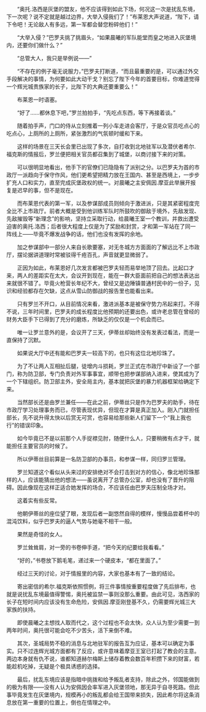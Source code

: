 　　“奥托.洛西是灰堡的盟友，他不应该得到如此下场，何况这一次是扰乱东境，下一次呢？说不定就是越过边界，大举入侵我们了！”布莱恩大声说道，“陛下，请下令吧！无论敌人有多远，第一军都会替您粉碎他们！”

　　“大举入侵？”巴罗夫挑了挑眉头，“如果晨曦的军队能堂而皇之地进入灰堡境内，还要你们做什么？”

　　“总管大人，我只是举例说——”

　　“不存在的例子毫无说服力，”巴罗夫打断道，“而且最重要的是，可以通过外交手段解决的事情，为何要如此大动干戈？别忘了陛下今年的首要目标，你难道觉得一个辉光城贵族家的长子，比陛下的大典还要重要么！”

　　布莱恩一时语塞。

　　“好了……都休息下吧，”罗兰拍拍手，“先吃点东西，等下再接着谈。”

　　随着拍手声，门口的侍从立刻推着一列小车走进会客厅，于是众官员吃点心的吃点心，上厕所的上厕所，紧张激烈的气氛顿时缓和下来。

　　这样的场景在三天长会里已出现了多次，自打收到北地驻军以及潜伏者希尔.福克斯的情报后，罗兰便把相关官员都召集到了城堡，以商讨接下来的对策。

　　可以很明显地看出，他手下的官僚们已隐隐有了派别之分。以巴罗夫为首的市政厅一派趋向于保守作风，他们更希望把精力放在王国内、甚至是西境上，一步步扩充人口和实力，直至完成灰堡政权的统一。对晨曦之主安佩因.摩亚此举展开报复是迟早的事，但不是现在。

　　而布莱恩代表的第一军，以及参谋部成员则倾向于激进派，只是其紧密程度完全比不上市政厅。前者大概是受到他训练军队时所鼓吹的御敌于境外，先敌发现、先敌摧毁等“新理念”的影响，坚持立采取行动，给晨曦王室一个教训，并救出遭受迫害的奥托.洛西；后者很大程度上仅是为了奖励和封赏，才和第一军站在了同一阵线上——毕竟不爆发战争的话，他们也没有发挥的余地。

　　加之参谋部中一部分人来自长歌要塞，对无冬城方方面面的了解远比不上市政厅，摆论据讲道理时常被驳得千疮百孔，声音就更显微弱了。

　　正因为如此，布莱恩好几次发言都被巴罗夫轻而易举地顶了回去。比起口才来，两人的差距实在太大，会议开到现在，能在一群大臣面前把自己的想法表达出来就很不错了。毕竟火枪营长年纪不大，曾经又是边陲镇普通村民中的一份子，见识和经验都存在欠缺，这点从雪山防御战的报告里也能看出来。

　　只有罗兰不开口，从目前情况来看，激进派基本是被保守势力吊起来打。不得不说，三年时间里，巴罗夫的成长程度比他预期的还要出色，或许老总管在曾经的财务大臣手下已得到了充分的磨炼，所缺乏的仅仅是一个机会而已。

　　唯一让罗兰意外的是，会议开了三天，伊蒂丝却始终没有发表过看法，而是一直保持了沉默。

　　如果说大厅中还有能和巴罗夫一较高下的，也只有这位北地珍珠了。

　　为了不让两人互相扯后腿，徒增内斗损耗，罗兰正式在市政厅中新设了一个部门，称为防卫部，专门负责对外军事事宜，顺带也把参谋部纳入进来，使其成为了一个下辖组织。防卫部主外，安全局主内，基本就把灰堡的暴力机器框架给确定下来。

　　当然部长还是由罗兰兼任——在此之前，伊蒂丝只是作为巴罗夫的助手，待在市政厅学习处理事务而已，尽管表现优异，但现在才算是真正加入。刚入门就担任部长，先不说升得太快以后赏无可赏，也容易给那些新人们留下一个“我上我也行”的错误印象。

　　如今毕竟已不是以前那个人手捉襟见肘，随便什么人，只要稍微有点才干，就能担任主要官员的时候了。

　　所以伊蒂丝目前算是一名防卫部的办事员，和参谋一样，同归罗兰管理。

　　罗兰知道这个看似从头来过的安排绝对不会打击到对方的信心，像北地珍珠那样的人，应该能猜出他的想法——虽说离开了总管办公室，却也没有了晋升的阻碍。因此像现在这样正适合她发挥的场合，不应该任由巴罗夫压制全场才对。

　　这着实有些反常。

　　他朝伊蒂丝的座位望了眼，发现后者一副悠然自得的模样，慢慢品尝着杯中的混沌饮料，似乎巴罗夫的逼人气势与她毫不相干一般。

　　果然是奇怪的女人。

　　罗兰耸耸肩，对一旁的书卷伸手道，“把今天的纪要给我看看。”

　　“好的，”书卷放下鹅毛笔，递过来一个硬皮本，“都在里面了。”

　　经过三天的讨论，对于情报里的内容，大家也基本有了一致的结论。

　　寄出密信的希尔.福克斯依照惯例，将三件事情按重要程度做了先后排布，也就是说扰乱东境最值得警惕，奥托被监禁一事则没那么重要。由此可见，洛西家的长子在短时间内应该没有生命危险，安佩因.摩亚刚登基不久，仍需要辉光城三大家族的扶持。

　　即使晨曦之主想找人取而代之，这个过程也不会太快，众人认为至少需要一到两年时间，奥托很可能会吃不少苦头，活下来倒不难。

　　其次，圣城局势不稳的消息与北地驻军的报告互为应证，基本可以确定为事实。只不过连辉光城方面都有了反应，或许意味着摩亚王室已打起了教会的主意。两边本身就有仇不说，谁都知道赫尔梅斯上储存着教会数百年积攒下来的财富，若能趁机吃掉，无疑是个极具诱惑的选择。

　　最后，扰乱东境应该是指暗中挑拨和给予叛乱者支持，除此之外，邻国能做到的极为有限——没有人认为安佩因会率军进入灰堡领地，那无异于自寻死路。但此事毕竟发生在灰堡境内，规模再小的叛乱都会给王国带来损失，因此希尔将这条消息放在第一重要的位置上，倒也在情理之中。

　　

　　
